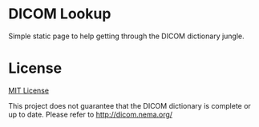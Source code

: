 # DICOM Lookup
Simple static page to help getting through the DICOM dictionary jungle.

# License
[MIT License](#LICENSE)

This project does not guarantee that the DICOM dictionary is complete or up to
date. Please refer to http://dicom.nema.org/
